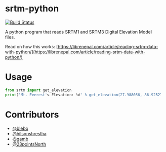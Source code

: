 # srtm-python 
[![Build Status](https://travis-ci.org/aatishnn/srtm-python.svg?branch=master)](https://travis-ci.org/aatishnn/srtm-python)

A python program that reads SRTM1 and SRTM3 Digital Elevation Model files.

Read on how this works: [https://librenepal.com/article/reading-srtm-data-with-python/](https://librenepal.com/article/reading-srtm-data-with-python/)

# Usage
```python
from srtm import get_elevation
print('Mt. Everest's Elevation: %d' % get_elevation(27.988056, 86.925278))
```
# Contributors
- [@blebo](https://github.com/blebo)
- [@hilsonshrestha](https://github.com/hilsonshrestha)
- [@gamb](https://github.com/gamb)
- [@23pointsNorth](https://github.com/23pointsNorth)
